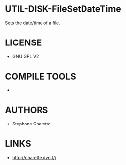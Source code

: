 UTIL-DISK-FileSetDateTime
=========================

Sets the date/time of a file.

LICENSE
===============
* GNU GPL V2

COMPILE TOOLS
===============
* 

AUTHORS
===============
* Stephane Charette

LINKS
===============
* http://charette.dyn.t/j
